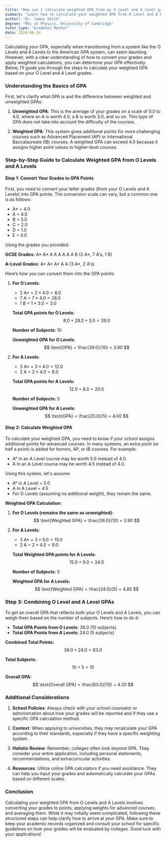 ```yaml
---
title: "How can I calculate weighted GPA from my O level and A level grades?"
summary: "Learn how to calculate your weighted GPA from O Level and A Level grades with simple steps for effective conversion and understanding."
author: "Dr. James Smith"
degree: "MSc in Physics, University of Cambridge"
tutor_type: "Academic Mentor"
date: 2024-06-24
---
```


Calculating your GPA, especially when transitioning from a system like the O Levels and A Levels to the American GPA system, can seem daunting. However, with a clear understanding of how to convert your grades and apply weighted calculations, you can determine your GPA effectively. Below, I’ll guide you through the steps to calculate your weighted GPA based on your O Level and A Level grades.

### Understanding the Basics of GPA

First, let's clarify what GPA is and the difference between weighted and unweighted GPAs:

1. **Unweighted GPA**: This is the average of your grades on a scale of 0.0 to 4.0, where an A is worth 4.0, a B is worth 3.0, and so on. This type of GPA does not take into account the difficulty of the courses.

2. **Weighted GPA**: This system gives additional points for more challenging courses such as Advanced Placement (AP) or International Baccalaureate (IB) courses. A weighted GPA can exceed 4.0 because it assigns higher point values to higher-level courses.

### Step-by-Step Guide to Calculate Weighted GPA from O Levels and A Levels

#### Step 1: Convert Your Grades to GPA Points

First, you need to convert your letter grades (from your O Levels and A Levels) into GPA points. The conversion scale can vary, but a common one is as follows:

- A* = 4.0
- A = 4.0
- B = 3.0
- C = 2.0
- D = 1.0
- E = 0.0

Using the grades you provided:

**GCSE Grades:** A* A* A A A A A A B (2 A*, 7 A's, 1 B)

**A-Level Grades:** A* A* A* A A (3 A*, 2 A's)

Here’s how you can convert them into the GPA points:

1. **For O Levels:**
   - 2 A* = $2 \times 4.0 = 8.0$
   - 7 A = $7 \times 4.0 = 28.0$
   - 1 B = $1 \times 3.0 = 3.0$

   **Total GPA points for O Levels:** 
   $$ 8.0 + 28.0 + 3.0 = 39.0 $$

   **Number of Subjects:** 10

   **Unweighted GPA for O Levels:**
   $$ \text{GPA} = \frac{39.0}{10} = 3.90 $$

2. **For A Levels:**
   - 3 A* = $3 \times 4.0 = 12.0$
   - 2 A = $2 \times 4.0 = 8.0$

   **Total GPA points for A Levels:** 
   $$ 12.0 + 8.0 = 20.0 $$

   **Number of Subjects:** 5

   **Unweighted GPA for A Levels:**
   $$ \text{GPA} = \frac{20.0}{5} = 4.00 $$

#### Step 2: Calculate Weighted GPA

To calculate your weighted GPA, you need to know if your school assigns additional points for advanced courses. In many systems, an extra point (or half a point) is added for honors, AP, or IB courses. For example:

- A* in an A Level course may be worth 5.0 instead of 4.0.
- A in an A Level course may be worth 4.5 instead of 4.0.

Using this system, let's assume:

- A* in A Level = 5.0
- A in A Level = 4.5
- For O Levels (assuming no additional weight), they remain the same.

**Weighted GPA Calculation:**

1. **For O Levels (remains the same as unweighted):**
   $$ \text{Weighted GPA} = \frac{39.0}{10} = 3.90 $$

2. **For A Levels:**
   - 3 A* = $3 \times 5.0 = 15.0$
   - 2 A = $2 \times 4.5 = 9.0$

   **Total Weighted GPA points for A Levels:** 
   $$ 15.0 + 9.0 = 24.0 $$

   **Number of Subjects:** 5

   **Weighted GPA for A Levels:**
   $$ \text{Weighted GPA} = \frac{24.0}{5} = 4.80 $$

### Step 3: Combining O Level and A Level GPAs

To get an overall GPA that reflects both your O Levels and A Levels, you can weigh them based on the number of subjects. Here’s how to do it:

- **Total GPA Points from O Levels:** 39.0 (10 subjects)
- **Total GPA Points from A Levels:** 24.0 (5 subjects)

**Combined Total Points:**
$$ 39.0 + 24.0 = 63.0 $$

**Total Subjects:**
$$ 10 + 5 = 15 $$

**Overall GPA:**
$$ \text{Overall GPA} = \frac{63.0}{15} = 4.20 $$

### Additional Considerations

1. **School Policies**: Always check with your school counselor or administration about how your grades will be reported and if they use a specific GPA calculation method.

2. **Context**: When applying to universities, they may recalculate your GPA according to their standards, especially if they have a specific weighting system. 

3. **Holistic Review**: Remember, colleges often look beyond GPA. They consider your entire application, including personal statements, recommendations, and extracurricular activities. 

4. **Resources**: Utilize online GPA calculators if you need assistance. They can help you input your grades and automatically calculate your GPAs based on different scales.

### Conclusion

Calculating your weighted GPA from O Levels and A Levels involves converting your grades to points, applying weights for advanced courses, and averaging them. While it may initially seem complicated, following these structured steps can help clarify how to arrive at your GPA. Make sure to keep your academic records organized and consult your school for specific guidelines on how your grades will be evaluated by colleges. Good luck with your applications!
    